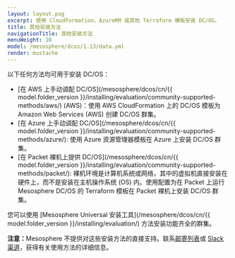 ```yaml
---
layout: layout.pug
excerpt: 使用 CloudFormation、AzureRM 或其他 Terraform 模板安装 DC/OS。
title: 其他安装方法
navigationTitle: 其他安装方法
menuWeight: 10
model: /mesosphere/dcos/1.13/data.yml
render: mustache
---
```


以下任何方法均可用于安装 DC/OS：
- [在 AWS 上手动调配 DC/OS](/mesosphere/dcos/cn/{{ model.folder_version }}/installing/evaluation/community-supported-methods/aws/) (AWS)：使用 AWS CloudFormation 上的 DC/OS 模板为 Amazon Web Services (AWS) 创建 DC/OS 群集。
- [在 Azure 上手动调配 DC/OS](/mesosphere/dcos/cn/{{ model.folder_version }}/installing/evaluation/community-supported-methods/azure/): 使用 Azure 资源管理器模板在 Azure 上安装 DC/OS 群集。
- [在 Packet 裸机上提供 DC/OS](/mesosphere/dcos/cn/{{ model.folder_version }}/installing/evaluation/community-supported-methods/packet/): 裸机环境是计算机系统或网络，其中的虚拟机直接安装在硬件上，而不是安装在主机操作系统 (OS) 内。使用配置为在 Packet 上运行 Mesosphere DC/OS 的 Terraform 模板在 Packet 裸机上安装 DC/OS 群集。

您可以使用 [Mesosphere Universal 安装工具](/mesosphere/dcos/cn/{{ model.folder_version }}/installing/evaluation/) 方法安装功能齐全的群集。

<p class="message--note"><strong>注意：</strong>Mesosphere 不提供对这些安装方法的直接支持。联系<a href="https://groups.google.com/a/dcos.io/forum/#!forum/users">邮寄列表</a>或 <a href="http://chat.dcos.io/?_ga=2.226911897.58407594.1533244861-1110201164.1520633201">Slack 渠道</a>，获得有关使用方法的详细信息。</p>